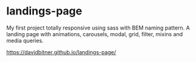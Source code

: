 # landings-page
 My first project totally responsive using sass with BEM naming pattern. A landing page with animations, carousels, modal, grid, filter, mixins and media queries.

https://davidbitner.github.io/landings-page/
